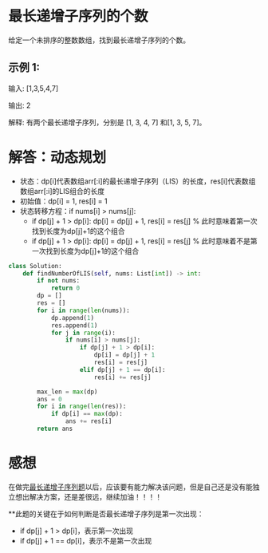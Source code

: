 # 最长递增子序列的个数

给定一个未排序的整数数组，找到最长递增子序列的个数。

## 示例 1:

输入: [1,3,5,4,7]

输出: 2

解释: 有两个最长递增子序列，分别是 [1, 3, 4, 7] 和[1, 3, 5, 7]。

# 解答：动态规划

* 状态：dp[i]代表数组arr[:i]的最长递增子序列（LIS）的长度，res[i]代表数组数组arr[:i]的LIS组合的长度
* 初始值：dp[i] = 1, res[i] = 1
* 状态转移方程：if nums[i] > nums[j]: 
  * if dp[j] + 1 > dp[i]: dp[i] = dp[j] + 1, res[i] = res[j]  % 此时意味着第一次找到长度为dp[j]+1的这个组合
  * if dp[j] + 1 > dp[i]: dp[i] = dp[j] + 1, res[i] = res[j]  % 此时意味着不是第一次找到长度为dp[j]+1的这个组合
  
```python
class Solution:
    def findNumberOfLIS(self, nums: List[int]) -> int:
        if not nums:
            return 0
        dp = []
        res = []
        for i in range(len(nums)):
            dp.append(1)
            res.append(1)
            for j in range(i):
                if nums[i] > nums[j]:
                    if dp[j] + 1 > dp[i]:
                        dp[i] = dp[j] + 1
                        res[i] = res[j]
                    elif dp[j] + 1 == dp[i]:
                        res[i] += res[j]

        max_len = max(dp)
        ans = 0
        for i in range(len(res)):
            if dp[i] == max(dp):
                ans += res[i]
        return ans
```
 # 感想
 
 在做完[最长递增子序列题](https://github.com/yyyaoyuan/Coding/blob/master/leetcode/dynamicProgramming/300-lengthOfLIS.md)以后，应该要有能力解决该问题，但是自己还是没有能独立想出解决方案，还是差很远，继续加油！！！！
 
 **此题的关键在于如何判断是否最长递增子序列是第一次出现：
 
 * if dp[j] + 1 > dp[i]，表示第一次出现
 * if dp[j] + 1 == dp[i]，表示不是第一次出现
 
 
